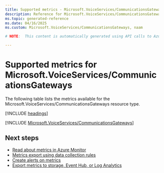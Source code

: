 ```yaml
---
title: Supported metrics - Microsoft.VoiceServices/CommunicationsGateways
description: Reference for Microsoft.VoiceServices/CommunicationsGateways metrics in Azure Monitor.
ms.topic: generated-reference
ms.date: 04/16/2025
ms.custom: Microsoft.VoiceServices/CommunicationsGateways, naam

# NOTE:  This content is automatically generated using API calls to Azure. Any edits made on these files will be overwritten in the next run of the script. 

---
```


  
# Supported metrics for Microsoft.VoiceServices/CommunicationsGateways
  
The following table lists the metrics available for the Microsoft.VoiceServices/CommunicationsGateways resource type.  
  
  
[!INCLUDE [headings](~/reusable-content/ce-skilling/azure/includes/azure-monitor/reference/metrics/metrics-headings.md)]  
  
 

[!INCLUDE [Microsoft.VoiceServices/CommunicationsGateways](~/reusable-content/ce-skilling/azure/includes/azure-monitor/reference/metrics/microsoft-voiceservices-communicationsgateways-metrics-include.md)]  



## Next steps

- [Read about metrics in Azure Monitor](/azure/azure-monitor/data-platform)
- [Metrics export using data collection rules](/azure/azure-monitor/essentials/data-collection-metrics)
- [Create alerts on metrics](/azure/azure-monitor/alerts/alerts-overview)
- [Export metrics to storage, Event Hub, or Log Analytics](/azure/azure-monitor/essentials/platform-logs-overview)
